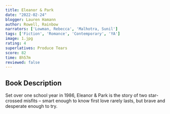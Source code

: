 ```yaml
---
title: Eleanor & Park
date: "2022-02-24"
blogger: Lauren Hamann
author: Rowell, Rainbow
narrators: ['Lowman, Rebecca', 'Malhotra, Sunil']
tags: ['Fiction', 'Romance', 'Contemporary', 'YA']
image: 1.jpg
rating: 4
superlatives: Produce Tears
score: 82
time: 8h57m
reviewed: false
---
```



## Book Description

Set over one school year in 1986, Eleanor & Park is the story of two star-crossed misfits – smart enough to know first love rarely lasts, but brave and desperate enough to try. 
